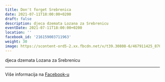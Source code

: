 ```yaml
---
title: Don't forget Srebrenica
date: 2021-07-11T18:00:00+0200
draft: false
description: djeca dzemata Lozana za Srebrenicu
eventDate: 2021-07-11T18:00:00+0200
location: ''
facebook_id: '216159003711963'
weight: 30
image: https://scontent-ord5-2.xx.fbcdn.net/v/t39.30808-6/467911425_8702124949883247_8451066247417132989_n.jpg?_nc_cat=103&ccb=1-7&_nc_sid=9e60e4&_nc_ohc=Ffjd9VFWCrkQ7kNvwGPbKLy&_nc_oc=AdmMdI9LXGOZ8rvxmVVblLhOF-GYFpGvF-ldxY-dhCpD9YdaHc5dxIwzQP9pStGtgVc&_nc_zt=23&_nc_ht=scontent-ord5-2.xx&edm=ABTKTjYEAAAA&_nc_gid=izlrSXo_8RbJiDnUgJAxSQ&oh=00_AfbXcLrCiLlNQ4Bd5qSfY3CgL9TJm8rLEl2WTSMEsmkYWQ&oe=68C58659
---
```


djeca dzemata Lozana za Srebrenicu

---

Više informacija na [Facebook-u](https://facebook.com/events/216159003711963)